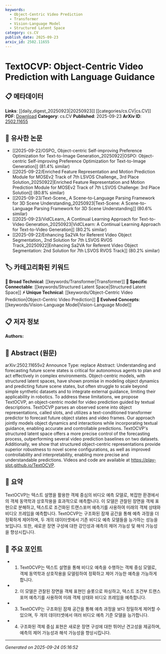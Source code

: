 ```yaml
---
keywords:
  - Object-Centric Video Prediction
  - Transformer
  - Vision-Language Model
  - Structured Latent Space
category: cs.CV
publish_date: 2025-09-23
arxiv_id: 2502.11655
---
```


<!-- KEYWORD_LINKING_METADATA:
{
  "processed_timestamp": "2025-09-24T05:16:52.839446",
  "vocabulary_version": "1.0",
  "selected_keywords": [
    "Object-Centric Video Prediction",
    "Transformer",
    "Vision-Language Model",
    "Structured Latent Space"
  ],
  "rejected_keywords": [],
  "similarity_scores": {
    "Object-Centric Video Prediction": 0.78,
    "Transformer": 0.85,
    "Vision-Language Model": 0.8,
    "Structured Latent Space": 0.77
  },
  "extraction_method": "AI_prompt_based",
  "budget_applied": true,
  "candidates_json": {
    "candidates": [
      {
        "surface": "Object-Centric Video Prediction",
        "canonical": "Object-Centric Video Prediction",
        "aliases": [
          "OCVP"
        ],
        "category": "unique_technical",
        "rationale": "This is a novel approach that combines object-centric models with video prediction, which is central to the paper's contribution.",
        "novelty_score": 0.85,
        "connectivity_score": 0.65,
        "specificity_score": 0.9,
        "link_intent_score": 0.78
      },
      {
        "surface": "Text-Conditioned Transformer",
        "canonical": "Transformer",
        "aliases": [
          "Text-Conditioned Transformer"
        ],
        "category": "broad_technical",
        "rationale": "Transformers are a fundamental component of the proposed model, linking to broader technical concepts.",
        "novelty_score": 0.4,
        "connectivity_score": 0.9,
        "specificity_score": 0.6,
        "link_intent_score": 0.85
      },
      {
        "surface": "Vision-Language Model",
        "canonical": "Vision-Language Model",
        "aliases": [
          "Vision-Language"
        ],
        "category": "evolved_concepts",
        "rationale": "The integration of textual descriptions with visual data aligns with the evolving concept of vision-language models.",
        "novelty_score": 0.55,
        "connectivity_score": 0.88,
        "specificity_score": 0.75,
        "link_intent_score": 0.8
      },
      {
        "surface": "Structured Latent Space",
        "canonical": "Structured Latent Space",
        "aliases": [
          "Latent Space"
        ],
        "category": "specific_connectable",
        "rationale": "Structured latent spaces are crucial for understanding the model's ability to control and predict object dynamics.",
        "novelty_score": 0.7,
        "connectivity_score": 0.75,
        "specificity_score": 0.85,
        "link_intent_score": 0.77
      }
    ],
    "ban_list_suggestions": [
      "autonomous agents",
      "complex environments",
      "video frames"
    ]
  },
  "decisions": [
    {
      "candidate_surface": "Object-Centric Video Prediction",
      "resolved_canonical": "Object-Centric Video Prediction",
      "decision": "linked",
      "scores": {
        "novelty": 0.85,
        "connectivity": 0.65,
        "specificity": 0.9,
        "link_intent": 0.78
      }
    },
    {
      "candidate_surface": "Text-Conditioned Transformer",
      "resolved_canonical": "Transformer",
      "decision": "linked",
      "scores": {
        "novelty": 0.4,
        "connectivity": 0.9,
        "specificity": 0.6,
        "link_intent": 0.85
      }
    },
    {
      "candidate_surface": "Vision-Language Model",
      "resolved_canonical": "Vision-Language Model",
      "decision": "linked",
      "scores": {
        "novelty": 0.55,
        "connectivity": 0.88,
        "specificity": 0.75,
        "link_intent": 0.8
      }
    },
    {
      "candidate_surface": "Structured Latent Space",
      "resolved_canonical": "Structured Latent Space",
      "decision": "linked",
      "scores": {
        "novelty": 0.7,
        "connectivity": 0.75,
        "specificity": 0.85,
        "link_intent": 0.77
      }
    }
  ]
}
-->

# TextOCVP: Object-Centric Video Prediction with Language Guidance

## 📋 메타데이터

**Links**: [[daily_digest_20250923|20250923]] [[categories/cs.CV|cs.CV]]
**PDF**: [Download](https://arxiv.org/pdf/2502.11655.pdf)
**Category**: cs.CV
**Published**: 2025-09-23
**ArXiv ID**: [2502.11655](https://arxiv.org/abs/2502.11655)

## 🔗 유사한 논문
- [[2025-09-22/OSPO_ Object-centric Self-improving Preference Optimization for Text-to-Image Generation_20250922|OSPO: Object-centric Self-improving Preference Optimization for Text-to-Image Generation]] (81.4% similar)
- [[2025-09-22/Enriched Feature Representation and Motion Prediction Module for MOSEv2 Track of 7th LSVOS Challenge_ 3rd Place Solution_20250922|Enriched Feature Representation and Motion Prediction Module for MOSEv2 Track of 7th LSVOS Challenge: 3rd Place Solution]] (80.8% similar)
- [[2025-09-23/Text-Scene_ A Scene-to-Language Parsing Framework for 3D Scene Understanding_20250923|Text-Scene: A Scene-to-Language Parsing Framework for 3D Scene Understanding]] (80.6% similar)
- [[2025-09-23/VidCLearn_ A Continual Learning Approach for Text-to-Video Generation_20250923|VidCLearn: A Continual Learning Approach for Text-to-Video Generation]] (80.2% similar)
- [[2025-09-22/Enhancing Sa2VA for Referent Video Object Segmentation_ 2nd Solution for 7th LSVOS RVOS Track_20250922|Enhancing Sa2VA for Referent Video Object Segmentation: 2nd Solution for 7th LSVOS RVOS Track]] (80.2% similar)

## 🏷️ 카테고리화된 키워드
**🧠 Broad Technical**: [[keywords/Transformer|Transformer]]
**🔗 Specific Connectable**: [[keywords/Structured Latent Space|Structured Latent Space]]
**⚡ Unique Technical**: [[keywords/Object-Centric Video Prediction|Object-Centric Video Prediction]]
**🚀 Evolved Concepts**: [[keywords/Vision-Language Model|Vision-Language Model]]

## 📋 저자 정보

**Authors:** 

## 📄 Abstract (원문)

arXiv:2502.11655v2 Announce Type: replace 
Abstract: Understanding and forecasting future scene states is critical for autonomous agents to plan and act effectively in complex environments. Object-centric models, with structured latent spaces, have shown promise in modeling object dynamics and predicting future scene states, but often struggle to scale beyond simple synthetic datasets and to integrate external guidance, limiting their applicability in robotics. To address these limitations, we propose TextOCVP, an object-centric model for video prediction guided by textual descriptions. TextOCVP parses an observed scene into object representations, called slots, and utilizes a text-conditioned transformer predictor to forecast future object states and video frames. Our approach jointly models object dynamics and interactions while incorporating textual guidance, enabling accurate and controllable predictions. TextOCVP's structured latent space offers a more precise control of the forecasting process, outperforming several video prediction baselines on two datasets. Additionally, we show that structured object-centric representations provide superior robustness to novel scene configurations, as well as improved controllability and interpretability, enabling more precise and understandable predictions. Videos and code are available at https://play-slot.github.io/TextOCVP.

## 📝 요약

TextOCVP는 텍스트 설명을 활용한 객체 중심의 비디오 예측 모델로, 복잡한 환경에서의 객체 동역학과 상호작용을 효과적으로 예측합니다. 이 모델은 관찰된 장면을 객체 표현으로 분해하고, 텍스트로 조건화된 트랜스포머 예측기를 사용하여 미래의 객체 상태와 비디오 프레임을 예측합니다. TextOCVP는 구조화된 잠재 공간을 통해 예측 과정을 더 정확하게 제어하며, 두 개의 데이터셋에서 기존 비디오 예측 모델들을 능가하는 성능을 보입니다. 또한, 새로운 장면 구성에 대한 강인성과 예측의 제어 가능성 및 해석 가능성을 향상시킵니다.

## 🎯 주요 포인트

- 1. TextOCVP는 텍스트 설명을 통해 비디오 예측을 수행하는 객체 중심 모델로, 객체 동역학과 상호작용을 모델링하여 정확하고 제어 가능한 예측을 가능하게 합니다.
- 2. 이 모델은 관찰된 장면을 객체 표현인 슬롯으로 파싱하고, 텍스트 조건부 트랜스포머 예측기를 사용하여 미래 객체 상태와 비디오 프레임을 예측합니다.
- 3. TextOCVP는 구조화된 잠재 공간을 통해 예측 과정을 보다 정밀하게 제어할 수 있으며, 두 개의 데이터셋에서 여러 비디오 예측 기준 모델을 능가합니다.
- 4. 구조화된 객체 중심 표현은 새로운 장면 구성에 대한 뛰어난 견고성을 제공하며, 예측의 제어 가능성과 해석 가능성을 향상시킵니다.


---

*Generated on 2025-09-24 05:16:52*